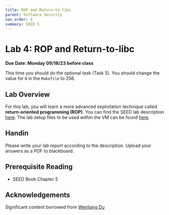 ```yaml
---
title: ROP and Return-to-libc
parent: Software Security
nav_order: 4
summary: SEED 5
---
```


# Lab 4: ROP and Return-to-libc

**Due Date: Monday 09/18/23 before class**

This time you should do the optional task (Task 5). You should change the value for `N` in the `Makefile` to 256. 

## Lab Overview

For this lab, you will learn a more advanced exploitation technique called **return-oriented programming (ROP)**. 
You can find the SEED lab description [here](https://seedsecuritylabs.org/Labs_20.04/Files/Return_to_Libc/Return_to_Libc.pdf).
The
lab setup files to be used within the VM can be found [here](https://seedsecuritylabs.org/Labs_20.04/Files/Return_to_Libc/Labsetup.zip).




## Handin
Please write your lab report according to the description. Upload your answers as a PDF to blackboard. 

## Prerequisite Reading
- SEED Book Chapter 5

## Acknowledgements 
Significant content borrowed from [Wenliang Du](https://web.ecs.syr.edu/~wedu/)
